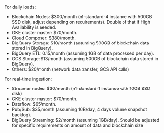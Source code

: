 For daily loads:

- Blockchain Nodes: $300/month (n1-standard-4 instance with 500GB SSD disk, adjust depending on requirements). Double of that if High Availability is needed.
- GKE cluster master: $70/month.
- Cloud Composer: $380/month.
- BigQuery Storage: $10/month (assuming 500GB of blockchain data stored in BigQuery).
- BigQuery ETL: 0.15/month (assuming 1GB of data processed per day).
- GCS Storage: $13/month (assuming 500GB of blockchain data stored in BigQuery).
- Others: $20/month (network data transfer, GCS API calls)

For real-time ingestion:

- Streamer nodes: $30/month (n1-standard-1 instance with 10GB SSD disk)
- GKE cluster master: $70/month.
- Dataflow: $65/month.
- Pub/Sub: $35/month (assuming 1GB/day, 4 days volume snapshot backlog).
- BigQuery Streaming: $2/month (assuming 1GB/day).
Should be adjusted for specific requirements on amount of data and blockchain size
